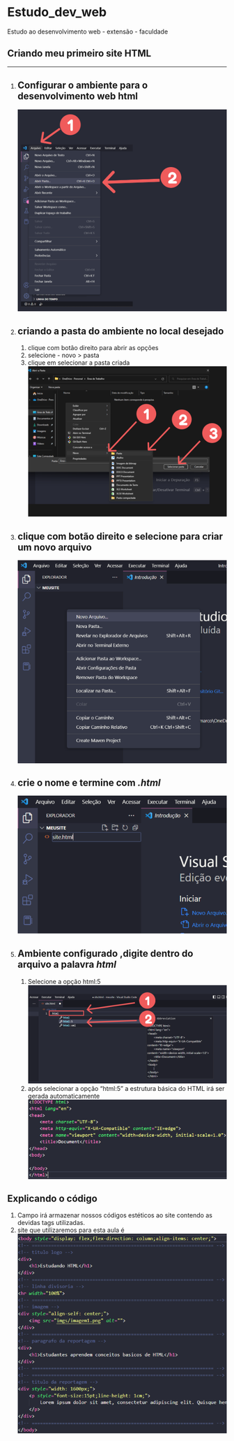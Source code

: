 # Estudo_dev_web
Estudo ao desenvolvimento web - extensão - faculdade

##   Criando meu primeiro site HTML
<hr>

1. Configurar o ambiente para o desenvolvimento web html
   -
   ![img](/passos_html/image_readme/image_6.png)

2.  criando a pasta do ambiente no local desejado	
    -
    1.  clique com botão direito para abrir as opções
    2.  selecione - novo > pasta
    3.  clique em selecionar a pasta criada
    ![img](/passos_html/image_readme/image_7.png)
3. clique com botão direito e selecione para criar um novo arquivo
    -
    ![img](/passos_html/image_readme/image_11.png)
4. crie o nome e termine com <i>.html</i>
    -
    ![img](/passos_html/image_readme/image_10.png)

5.  Ambiente configurado ,digite dentro do arquivo a palavra <i>html</i>
    -
    1. Selecione a opção html:5
    ![img](/passos_html/image_readme/image_8.png)
    2. após selecionar a opção “html:5” a estrutura básica do HTML irá ser gerada automaticamente
    ![img](/passos_html/image_readme/image_9.png)

## Explicando o código
1. Campo <body> </body> irá armazenar nossos códigos estéticos ao site contendo as devidas tags utilizadas.
2. site que utilizaremos para esta aula é
![img](/passos_html/image_readme/image_12.png)
